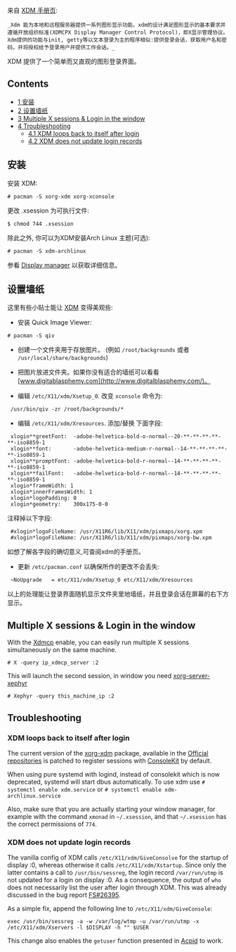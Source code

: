 来自 [XDM 手册页](http://www.xfree86.org/current/xdm.1.html):

	_Xdm 能为本地和远程服务器提供一系列图形显示功能。xdm的设计满足图形显示的基本要求并遵循开放组织标准(XDMCPX Display Manager Control Protocol)，即X显示管理协议。Xdm提供的功能与init, getty等以文本登录为主的程序相似:提供登录会话，获取用户名和密码，并将授权给予登录用户并提供工作会话。_

XDM 提供了一个简单而又直观的图形登录界面。

## Contents

*   [1 安装](#.E5.AE.89.E8.A3.85)
*   [2 设置墙纸](#.E8.AE.BE.E7.BD.AE.E5.A2.99.E7.BA.B8)
*   [3 Multiple X sessions & Login in the window](#Multiple_X_sessions_.26_Login_in_the_window)
*   [4 Troubleshooting](#Troubleshooting)
    *   [4.1 XDM loops back to itself after login](#XDM_loops_back_to_itself_after_login)
    *   [4.2 XDM does not update login records](#XDM_does_not_update_login_records)

## 安装

安装 XDM:

 `# pacman -S xorg-xdm xorg-xconsole` 

更改 .xsession 为可执行文件:

 `$ chmod 744 .xsession` 

除此之外, 你可以为XDM安装Arch Linux 主题(可选):

 `# pacman -S xdm-archlinux` 

参看 [Display manager](/index.php/Display_manager "Display manager") 以获取详细信息。

## 设置墙纸

这里有些小贴士能让 [XDM](/index.php/XDM "XDM") 变得美观些:

*   安装 Quick Image Viewer:

 `# pacman -S qiv` 

*   创建一个文件夹用于存放图片。 (例如 `/root/backgrounds` 或者 `/usr/local/share/backgrounds`)

*   把图片放进文件夹。如果你没有适合的墙纸可以看看[www.digitablasphemy.com](http://www.digitalblasphemy.com/)。

*   编辑 `/etc/X11/xdm/Xsetup_0`. 改变 `xconsole` 命令为:

```
 /usr/bin/qiv -zr /root/backgrounds/*

```

*   编辑 `/etc/X11/xdm/Xresources`. 添加/替换 下面字段:

```
 xlogin**greetFont:  -adobe-helvetica-bold-o-normal--20-**-**-**-**-**-iso8859-1
 xlogin**font:       -adobe-helvetica-medium-r-normal--14-**-**-**-**-**-iso8859-1
 xlogin**promptFont: -adobe-helvetica-bold-r-normal--14-**-**-**-**-**-iso8859-1
 xlogin**failFont:   -adobe-helvetica-bold-r-normal--14-**-**-**-**-**-iso8859-1
 xlogin*frameWidth: 1
 xlogin*innerFramesWidth: 1
 xlogin*logoPadding: 0
 xlogin*geometry:    300x175-0-0

```

注释掉以下字段:

```
 #xlogin*logoFileName: /usr/X11R6/lib/X11/xdm/pixmaps/xorg.xpm
 #xlogin*logoFileName: /usr/X11R6/lib/X11/xdm/pixmaps/xorg-bw.xpm

```

如想了解各字段的确切意义,可查阅xdm的手册页。

*   更新 `/etc/pacman.conf` 以确保所作的更改不会丢失:

```
 ~NoUpgrade   = etc/X11/xdm/Xsetup_0 etc/X11/xdm/Xresources

```

以上的处理能让登录界面随机显示文件夹里地墙纸，并且登录会话在屏幕的右下方显示。

## Multiple X sessions & Login in the window

With the [Xdmcp](/index.php/Xdmcp "Xdmcp") enable, you can easily run multiple X sessions simultaneously on the same machine.

 `# X -query ip_xdmcp_server :2 ` 

This will launch the second session, in window you need [xorg-server-xephyr](https://www.archlinux.org/packages/?name=xorg-server-xephyr)

 `# Xephyr -query this_machine_ip :2 ` 

## Troubleshooting

### XDM loops back to itself after login

The current version of the [xorg-xdm](https://www.archlinux.org/packages/?name=xorg-xdm) package, available in the [Official repositories](/index.php/Official_repositories "Official repositories") is patched to register sessions with [ConsoleKit](/index.php/ConsoleKit "ConsoleKit") by default.

When using pure systemd with logind, instead of consolekit which is now deprecated, systemd will start dbus automatically. To use xdm use `# systemctl enable xdm.service` or `# systemctl enable xdm-archlinux.service` 

Also, make sure that you are actually starting your window manager, for example with the command `xmonad` in `~/.xsession`, and that `~/.xsession` has the correct permissions of `774`.

### XDM does not update login records

The vanilla config of XDM calls `/etc/X11/xdm/GiveConsolve` for the startup of display :0, whereas otherwise it calls `/etc/X11/xdm/Xstartup`. Since only the latter contains a call to `/usr/bin/sessreg`, the login record `/var/run/utmp` is not updated for a login on display :0\. As a consequence, the output of `who` does not necessarily list the user after login through XDM. This was already discussed in the bug report [FS#26395](https://bugs.archlinux.org/task/26395).

As a simple fix, append the following line to `/etc/X11/xdm/GiveConsole`:

```
exec /usr/bin/sessreg -a -w /var/log/wtmp -u /var/run/utmp -x /etc/X11/xdm/Xservers -l $DISPLAY -h "" $USER

```

This change also enables the `getuser` function presented in [Acpid](/index.php/Acpid#Getting_user_name_of_the_current_display "Acpid") to work.